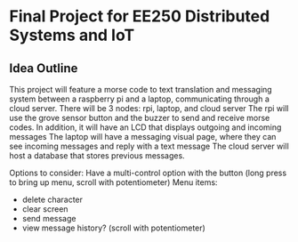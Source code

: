 # Final Project for EE250 Distributed Systems and IoT

## Idea Outline
This project will feature a morse code to text translation and messaging system between a raspberry pi and a laptop, communicating through a cloud server.
There will be 3 nodes: rpi, laptop, and cloud server
The rpi will use the grove sensor button and the buzzer to send and receive morse codes. In addition, it will have an LCD that displays outgoing and incoming messages
The laptop will have a messaging visual page, where they can see incoming messages and reply with a text message
The cloud server will host a database that stores previous messages.

Options to consider:
Have a multi-control option with the button (long press to bring up menu, scroll with potentiometer)
  Menu items:
  - delete character
  - clear screen
  - send message
  - view message history? (scroll with potentiometer)
